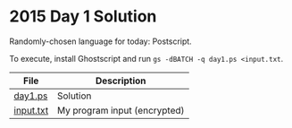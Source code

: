 # 2015 Day 1 Solution
Randomly-chosen language for today: Postscript.

To execute, install Ghostscript and run `gs -dBATCH -q day1.ps <input.txt`.

|File|Description
|---|--------|
|[day1.ps](day1.ps) | Solution |
|[input.txt](input.txt) | My program input (encrypted) |
